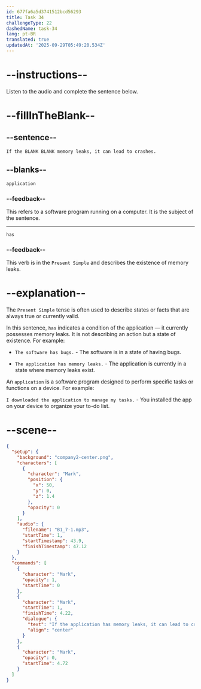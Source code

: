 ```yaml
---
id: 677fa6a5d3741512bcd56293
title: Task 34
challengeType: 22
dashedName: task-34
lang: pt-BR
translated: true
updatedAt: '2025-09-29T05:49:20.534Z'
---
```


<!-- (audio) Mark: If the application has memory leaks, it can lead to crashes. -->

# --instructions--

Listen to the audio and complete the sentence below.

# --fillInTheBlank--

## --sentence--

`If the BLANK BLANK memory leaks, it can lead to crashes.`

## --blanks--

`application`

### --feedback--

This refers to a software program running on a computer. It is the subject of the sentence.

---

`has`

### --feedback--

This verb is in the `Present Simple` and describes the existence of memory leaks.

# --explanation--

The `Present Simple` tense is often used to describe states or facts that are always true or currently valid.

In this sentence, `has` indicates a condition of the application — it currently possesses memory leaks. It is not describing an action but a state of existence. For example:

- `The software has bugs.` - The software is in a state of having bugs.

- `The application has memory leaks.` - The application is currently in a state where memory leaks exist.

An `application` is a software program designed to perform specific tasks or functions on a device. For example:

`I downloaded the application to manage my tasks.` - You installed the app on your device to organize your to-do list.

# --scene--

```json
{
  "setup": {
    "background": "company2-center.png",
    "characters": [
      {
        "character": "Mark",
        "position": {
          "x": 50,
          "y": 0,
          "z": 1.4
        },
        "opacity": 0
      }
    ],
    "audio": {
      "filename": "B1_7-1.mp3",
      "startTime": 1,
      "startTimestamp": 43.9,
      "finishTimestamp": 47.12
    }
  },
  "commands": [
    {
      "character": "Mark",
      "opacity": 1,
      "startTime": 0
    },
    {
      "character": "Mark",
      "startTime": 1,
      "finishTime": 4.22,
      "dialogue": {
        "text": "If the application has memory leaks, it can lead to crashes.",
        "align": "center"
      }
    },
    {
      "character": "Mark",
      "opacity": 0,
      "startTime": 4.72
    }
  ]
}
```
